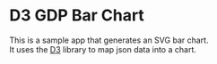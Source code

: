 # D3 GDP Bar Chart

This is a sample app that generates an SVG bar chart.<br/>
It uses the [D3](https://d3js.org) library to map json data into a chart.